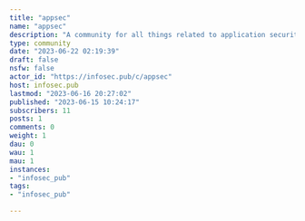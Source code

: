 ```yaml
---
title: "appsec" 
name: "appsec"
description: "A community for all things related to application security."
type: community
date: "2023-06-22 02:19:39"
draft: false
nsfw: false
actor_id: "https://infosec.pub/c/appsec"
host: infosec.pub
lastmod: "2023-06-16 20:27:02"
published: "2023-06-15 10:24:17"
subscribers: 11
posts: 1
comments: 0
weight: 1
dau: 0
wau: 1
mau: 1
instances:
- "infosec_pub"
tags: 
- "infosec_pub"

---
```

